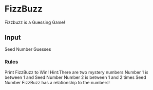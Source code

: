 # FizzBuzz

Fizzbuzz is a Guessing Game! 

## Input

Seed Number
Guesses

### Rules

Print FizzBuzz to Win!
Hint:There are two mystery numbers
Number 1 is between 1 and Seed Number
Number 2 is between 1 and 2 times Seed Number
FizzBuzz has a relationship to the numbers!



